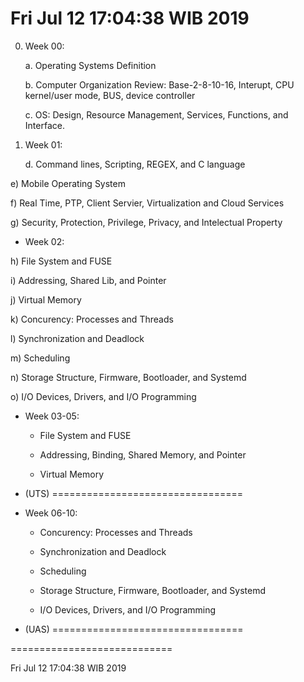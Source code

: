 ---
---
Fri Jul 12 17:04:38 WIB 2019
============================

0. Week 00:

   a. Operating Systems Definition

   b. Computer Organization Review: Base-2-8-10-16, Interupt, CPU kernel/user mode, BUS, device controller

   c. OS: Design, Resource Management, Services, Functions, and Interface.

1. Week 01:

   d. Command lines, Scripting, REGEX, and C language

e) Mobile Operating System

f) Real Time, PTP, Client Servier, Virtualization and Cloud Services

g) Security, Protection, Privilege, Privacy, and Intelectual Property

- Week 02:

h) File System and FUSE

i) Addressing, Shared Lib, and Pointer

j) Virtual Memory

k) Concurency: Processes and Threads

l) Synchronization and Deadlock

m) Scheduling

n) Storage Structure, Firmware, Bootloader, and Systemd

o) I/O Devices, Drivers, and I/O Programming

- Week 03-05:

  - File System and FUSE

  - Addressing, Binding, Shared Memory, and Pointer

  - Virtual Memory

- (UTS) =================================

- Week 06-10:

  - Concurency: Processes and Threads

  - Synchronization and Deadlock

  - Scheduling

  - Storage Structure, Firmware, Bootloader, and Systemd

  - I/O Devices, Drivers, and I/O Programming

- (UAS) =================================

============================

Fri Jul 12 17:04:38 WIB 2019
